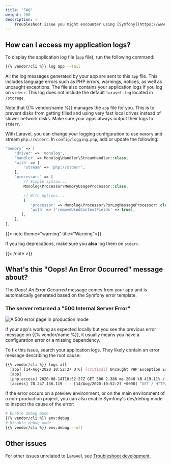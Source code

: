 ```yaml
---
title: "FAQ"
weight: 200
description: |
    Troubleshoot issue you might encounter using [Symfony](https://www.symfony.com/), a PHP framework on {{% vendor/name %}}.
---
```


## How can I access my application logs?

To display the application log file (`app` file), run the following command:

```bash
{{% vendor/cli %}} log app --tail
```

All the log messages generated by your app are sent to this `app` file.
This includes language errors such as PHP errors, warnings, notices,
as well as uncaught exceptions.
The file also contains your application logs if you log on `stderr`. This log does not include the default `laravel.log` located in `/storage`.

Note that {{% vendor/name %}} manages the `app` file for you.
This is to prevent disks from getting filled and using very fast local drives instead of slower network disks.
Make sure your apps always output their logs to `stderr`.

With Laravel, you can change your logging configuration to use `memory` and stream `php://stderr`. In `config/logging.php`, add or update the following:

```php
'memory' => [
    'driver' => 'monolog',
    'handler' => Monolog\Handler\StreamHandler::class,
    'with' => [
        'stream' => 'php://stderr',
    ],
    'processors' => [
        // Simple syntax...
        Monolog\Processor\MemoryUsageProcessor::class,

        // With options...
        [
           'processor' => Monolog\Processor\PsrLogMessageProcessor::class,
           'with' => ['removeUsedContextFields' => true],
       ],
    ],
],
```

{{< note theme="warning" title="Warning">}}

If you log deprecations, make sure you **also** log them on `stderr`.

{{< /note >}}

## What's this "Oops! An Error Occurred" message about?

The *Oops! An Error Occurred* message comes from your app and is automatically generated based on the Symfony error template.

### The server returned a "500 Internal Server Error"

![A 500 error page in production mode](/images/symfony/production-error-500.png "0.35")

If your app's working as expected locally but you see the previous error message on {{% vendor/name %}},
it usually means you have a configuration error or a missing dependency.

To fix this issue, search your application logs.
They likely contain an error message describing the root cause:

```bash
{{% vendor/cli %}} logs all
  [app] [14-Aug-2020 10:52:27 UTC] [critical] Uncaught PHP Exception Exception: [...]
  [app]
  [php.access] 2020-08-14T10:52:27Z GET 500 2.386 ms 2048 kB 419.11% /
  [access] 78.247.136.119 - - [14/Aug/2020:10:52:27 +0000] "GET / HTTP/1.1" 500 843 "-" "Mozilla/5.0 (Macintosh; Intel Mac OS X 10_15_6) AppleWebKit/537.36 (KHTML, like Gecko) Chrome/84.0.4147.125 Safari/537.36"
```

If the error occurs on a preview environment,
or on the main environment of a non-production project,
you can also enable Symfony's dev/debug mode to inspect the cause of the error:

```bash
# Enable debug mode
{{% vendor/cli %}} env:debug
# Disable debug mode
{{% vendor/cli %}} env:debug --off
```

## Other issues

For other issues unrelated to Laravel, see [Troubleshoot development](/development/troubleshoot.html).
